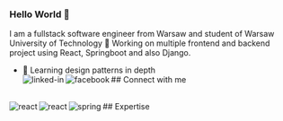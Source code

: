 ### Hello World 👋
I am a fullstack software engineer from Warsaw and student of Warsaw University of Technology 🔭 Working on multiple frontend and backend project using React, Springboot and also Django. 
- 🌱 Learning design patterns in depth
<br>## Connect with me[<img align="left" alt="linked-in" src="https://img.shields.io/badge/linkedin-%230077B5.svg?&style=for-the-badge&logo=linkedin&logoColor=white" />](https://www.linkedin.com/in/jan-paczkowski/)[<img align="left" alt="facebook" src="https://img.shields.io/badge/facebook-%231877F2.svg?&style=for-the-badge&logo=facebook&logoColor=white" />](https://www.facebook.com/jan.paczkowski.1/)
<br>
## Expertise
<img align="left" alt="react" src="https://img.shields.io/badge/Python-3776AB?style=for-the-badge&logo=python&logoColor=white" /><img align="left" alt="react" src="https://img.shields.io/badge/react%20-%2320232a.svg?&style=for-the-badge&logo=react&logoColor=%2361DAFB" /><img align="left" alt="spring" src="https://img.shields.io/badge/spring%20-%236DB33F.svg?&style=for-the-badge&logo=spring&logoColor=white" /><br>
<br>
